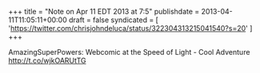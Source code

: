 +++
title = "Note on Apr 11 EDT 2013 at 7:5"
publishdate = 2013-04-11T11:05:11+00:00
draft = false
syndicated = [ 'https://twitter.com/chrisjohndeluca/status/322304313215041540?s=20' ]
+++

AmazingSuperPowers: Webcomic at the Speed of Light - Cool Adventure http://t.co/wjkOARUtTG
